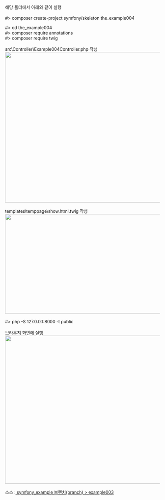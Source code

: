 해당 폴더에서 아래와 같이 실행&nbsp;<br />
<br />
#&gt; composer create-project symfony/skeleton the_example004&nbsp;
<div>#&gt; cd the_example004</div>
<div>#&gt; composer require annotations</div>
<div>#&gt; composer require twig<br />
&nbsp;</div>
<div>src\Controller\Example004Controller.php 작성<br />
<img src="http://www.hongtting.com/Front/upload/6264665155bd14c9a94bd9.PNG" width="720" height="488" alt="" /></div>
<div><br />
templates\temppage\show.html.twig 작성<br />
<img src="http://www.hongtting.com/Front/upload/10367688765bd14cb290bf1.PNG" width="720" height="323" alt="" /><br />
<br />
#&gt; php -S 127.0.0.1:8000 -t public<br />
&nbsp;</div>
<div>브라우져 화면에 실행&nbsp;</div>
<div><img src="http://www.hongtting.com/Front/upload/14362010325bd14cc764c87.PNG" width="720" height="480" alt="" /></div>
<br />
소스 :<a href="https://github.com/nzhongtting/symfony_example/tree/example003">  symfony_example 브랜치(branch) &gt; example003</a>
